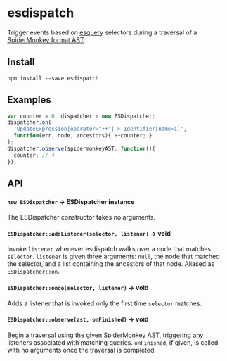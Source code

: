 # esdispatch

Trigger events based on [esquery](https://github.com/jrfeenst/esquery) selectors during a traversal of a [SpiderMonkey format AST](https://developer.mozilla.org/en-US/docs/SpiderMonkey/Parser_API).



## Install

    npm install --save esdispatch



## Examples

```js
var counter = 0, dispatcher = new ESDispatcher;
dispatcher.on(
  'UpdateExpression[operator="++"] > Identifier[name=i]',
  function(err, node, ancestors){ ++counter; }
);
dispatcher.observe(spidermonkeyAST, function(){
  counter; // 4
});
```



## API

#### `new ESDispatcher` → ESDispatcher instance
The ESDispatcher constructor takes no arguments.

#### `ESDispatcher::addListener(selector, listener)` → void
Invoke `listener` whenever esdispatch walks over a node that matches
`selector`. `listener` is given three arguments: `null`, the node that matched
the selector, and a list containing the ancestors of that node. Aliased as
`ESDispatcher::on`.

#### `ESDispatcher::once(selector, listener)` → void
Adds a listener that is invoked only the first time `selector` matches.

#### `ESDispatcher::observe(ast, onFinished)` → void
Begin a traversal using the given SpiderMonkey AST, triggering any listeners
associated with matching queries. `onFinished`, if given, is called with no
arguments once the traversal is completed.
